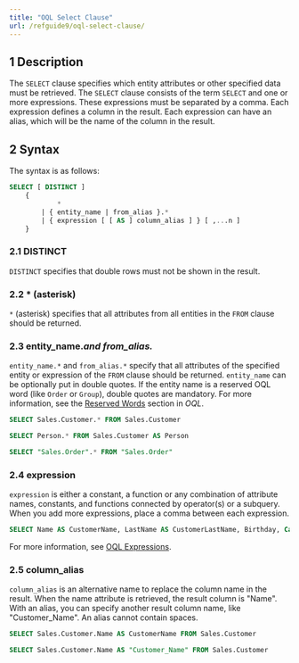```yaml
---
title: "OQL Select Clause"
url: /refguide9/oql-select-clause/
---
```


## 1 Description

The `SELECT` clause specifies which entity attributes or other specified data must be retrieved. The `SELECT` clause consists of the term `SELECT` and one or more expressions. These expressions must be separated by a comma. Each expression defines a column in the result. Each expression can have an alias, which will be the name of the column in the result.

## 2 Syntax

The syntax is as follows:

```sql
SELECT [ DISTINCT ]
	{
			*
		| { entity_name | from_alias }.*
		| { expression [ [ AS ] column_alias ] } [ ,...n ]
	}
```

### 2.1 DISTINCT

`DISTINCT` specifies that double rows must not be shown in the result.

### 2.2 * (asterisk)

`*` (asterisk) specifies that all attributes from all entities in the `FROM` clause should be returned.

### 2.3 entity_name.*and from_alias.*

`entity_name.*` and `from_alias.*` specify that all attributes of the specified entity or expression of the `FROM` clause should be returned. `entity_name` can be optionally put in double quotes. If the entity name is a reserved OQL word (like `Order` or `Group`), double quotes are mandatory. For more information, see the [Reserved Words](/refguide9/oql/#reserved-oql-words) section in *OQL*.

```sql {linenos=false}
SELECT Sales.Customer.* FROM Sales.Customer
```

```sql {linenos=false}
SELECT Person.* FROM Sales.Customer AS Person
```

```sql {linenos=false}
SELECT "Sales.Order".* FROM "Sales.Order"
```

### 2.4 expression

`expression` is either a constant, a function or any combination of attribute names, constants, and functions connected by operator(s) or a subquery. When you add more expressions, place a comma between each expression.

```sql {linenos=false}
SELECT Name AS CustomerName, LastName AS CustomerLastName, Birthday, Category FROM Sales.Customer
```

For more information, see [OQL Expressions](/refguide9/oql-expressions/).

### 2.5 column_alias

`column_alias` is an alternative name to replace the column name in the result. When the name attribute is retrieved, the result column is "Name". With an alias, you can specify another result column name, like "Customer_Name". An alias cannot contain spaces.

```sql {linenos=false}
SELECT Sales.Customer.Name AS CustomerName FROM Sales.Customer
```

```sql {linenos=false}
SELECT Sales.Customer.Name AS "Customer_Name" FROM Sales.Customer
```
